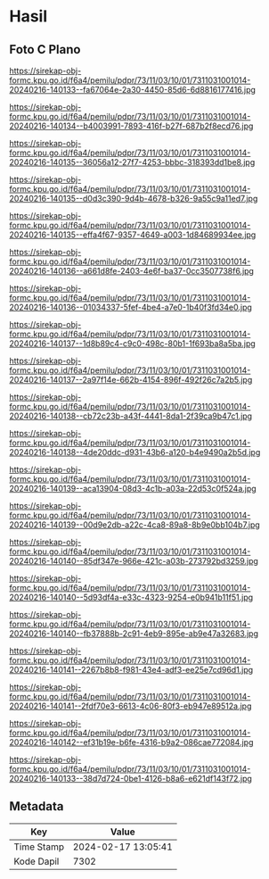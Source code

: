 # Hasil

## Foto C Plano

https://sirekap-obj-formc.kpu.go.id/f6a4/pemilu/pdpr/73/11/03/10/01/7311031001014-20240216-140133--fa67064e-2a30-4450-85d6-6d8816177416.jpg

https://sirekap-obj-formc.kpu.go.id/f6a4/pemilu/pdpr/73/11/03/10/01/7311031001014-20240216-140134--b4003991-7893-416f-b27f-687b2f8ecd76.jpg

https://sirekap-obj-formc.kpu.go.id/f6a4/pemilu/pdpr/73/11/03/10/01/7311031001014-20240216-140135--36056a12-27f7-4253-bbbc-318393dd1be8.jpg

https://sirekap-obj-formc.kpu.go.id/f6a4/pemilu/pdpr/73/11/03/10/01/7311031001014-20240216-140135--d0d3c390-9d4b-4678-b326-9a55c9a11ed7.jpg

https://sirekap-obj-formc.kpu.go.id/f6a4/pemilu/pdpr/73/11/03/10/01/7311031001014-20240216-140135--effa4f67-9357-4649-a003-1d84689934ee.jpg

https://sirekap-obj-formc.kpu.go.id/f6a4/pemilu/pdpr/73/11/03/10/01/7311031001014-20240216-140136--a661d8fe-2403-4e6f-ba37-0cc3507738f6.jpg

https://sirekap-obj-formc.kpu.go.id/f6a4/pemilu/pdpr/73/11/03/10/01/7311031001014-20240216-140136--01034337-5fef-4be4-a7e0-1b40f3fd34e0.jpg

https://sirekap-obj-formc.kpu.go.id/f6a4/pemilu/pdpr/73/11/03/10/01/7311031001014-20240216-140137--1d8b89c4-c9c0-498c-80b1-1f693ba8a5ba.jpg

https://sirekap-obj-formc.kpu.go.id/f6a4/pemilu/pdpr/73/11/03/10/01/7311031001014-20240216-140137--2a97f14e-662b-4154-896f-492f26c7a2b5.jpg

https://sirekap-obj-formc.kpu.go.id/f6a4/pemilu/pdpr/73/11/03/10/01/7311031001014-20240216-140138--cb72c23b-a43f-4441-8da1-2f39ca9b47c1.jpg

https://sirekap-obj-formc.kpu.go.id/f6a4/pemilu/pdpr/73/11/03/10/01/7311031001014-20240216-140138--4de20ddc-d931-43b6-a120-b4e9490a2b5d.jpg

https://sirekap-obj-formc.kpu.go.id/f6a4/pemilu/pdpr/73/11/03/10/01/7311031001014-20240216-140139--aca13904-08d3-4c1b-a03a-22d53c0f524a.jpg

https://sirekap-obj-formc.kpu.go.id/f6a4/pemilu/pdpr/73/11/03/10/01/7311031001014-20240216-140139--00d9e2db-a22c-4ca8-89a8-8b9e0bb104b7.jpg

https://sirekap-obj-formc.kpu.go.id/f6a4/pemilu/pdpr/73/11/03/10/01/7311031001014-20240216-140140--85df347e-966e-421c-a03b-273792bd3259.jpg

https://sirekap-obj-formc.kpu.go.id/f6a4/pemilu/pdpr/73/11/03/10/01/7311031001014-20240216-140140--5d93df4a-e33c-4323-9254-e0b941b11f51.jpg

https://sirekap-obj-formc.kpu.go.id/f6a4/pemilu/pdpr/73/11/03/10/01/7311031001014-20240216-140140--fb37888b-2c91-4eb9-895e-ab9e47a32683.jpg

https://sirekap-obj-formc.kpu.go.id/f6a4/pemilu/pdpr/73/11/03/10/01/7311031001014-20240216-140141--2267b8b8-f981-43e4-adf3-ee25e7cd96d1.jpg

https://sirekap-obj-formc.kpu.go.id/f6a4/pemilu/pdpr/73/11/03/10/01/7311031001014-20240216-140141--2fdf70e3-6613-4c06-80f3-eb947e89512a.jpg

https://sirekap-obj-formc.kpu.go.id/f6a4/pemilu/pdpr/73/11/03/10/01/7311031001014-20240216-140142--ef31b19e-b6fe-4316-b9a2-086cae772084.jpg

https://sirekap-obj-formc.kpu.go.id/f6a4/pemilu/pdpr/73/11/03/10/01/7311031001014-20240216-140133--38d7d724-0be1-4126-b8a6-e621df143f72.jpg


## Metadata

| Key        | Value               |
| ---------- | ------------------- |
| Time Stamp | 2024-02-17 13:05:41 |
| Kode Dapil | 7302                |



